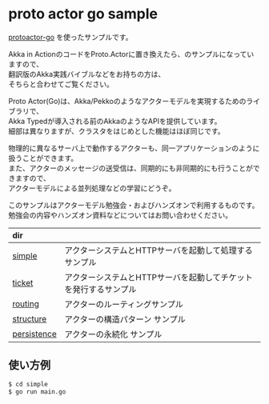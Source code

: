 # proto actor go sample

[protoactor-go](https://github.com/asynkron/protoactor-go) を使ったサンプルです。

Akka in ActionのコードをProto.Actorに置き換えたら、のサンプルになっていますので、　  
翻訳版のAkka実践バイブルなどをお持ちの方は、　  
そちらと合わせてご覧ください。

Proto Actor(Go)は、Akka/Pekkoのようなアクターモデルを実現するためのライブラリで、  
Akka Typedが導入される前のAkkaのようなAPIを提供しています。  
細部は異なりますが、クラスタをはじめとした機能はほぼ同じです。

物理的に異なるサーバ上で動作するアクターも、同一アプリケーションのように扱うことができます。  
また、アクターのメッセージの送受信は、同期的にも非同期的にも行うことができますので、  
アクターモデルによる並列処理などの学習にどうぞ。  

このサンプルはアクターモデル勉強会・およびハンズオンで利用するものです。  
勉強会の内容やハンズオン資料などについてはお問い合わせください。

| dir                          |                                    |
|:-----------------------------|:-----------------------------------|
| [simple](./simple)           | アクターシステムとHTTPサーバを起動して処理するサンプル      |
| [ticket](./ticket)           | アクターシステムとHTTPサーバを起動してチケットを発行するサンプル |
| [routing](./routing)         | アクターのルーティングサンプル                    |
| [structure](./structure)     | アクターの構造パターン サンプル                   |
| [persistence](./persistence) | アクターの永続化 サンプル                      |

## 使い方例

```sh
$ cd simple
$ go run main.go
```
